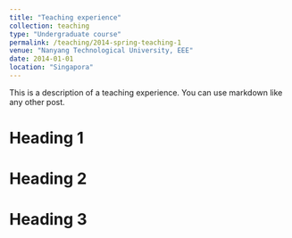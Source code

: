 ```yaml
---
title: "Teaching experience"
collection: teaching
type: "Undergraduate course"
permalink: /teaching/2014-spring-teaching-1
venue: "Nanyang Technological University, EEE"
date: 2014-01-01
location: "Singapora"
---
```


This is a description of a teaching experience. You can use markdown like any other post.

Heading 1
======

Heading 2
======

Heading 3
======